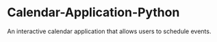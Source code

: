 # Calendar-Application-Python
An interactive calendar application that allows users to schedule events.
